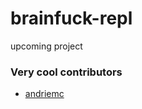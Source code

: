 # brainfuck-repl
upcoming project

### Very cool contributors

- [andriemc](https://github.com/andriemc)